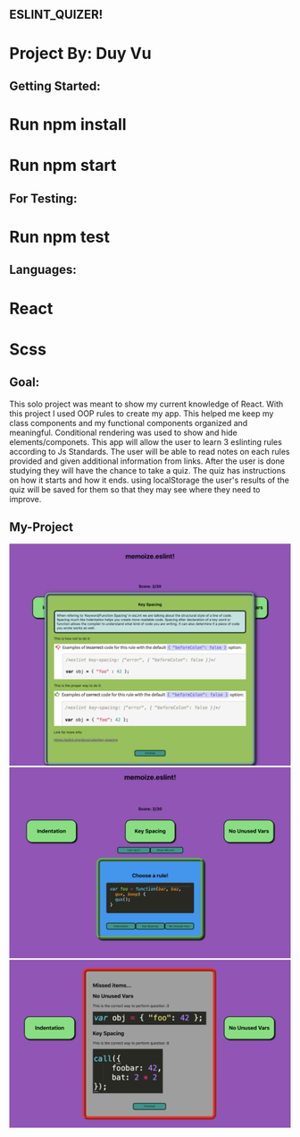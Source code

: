 ## ESLINT_QUIZER!

# Project By: Duy Vu

## Getting Started:
# Run npm install
# Run npm start

## For Testing: 
# Run npm test

## Languages:
# React
# Scss

## Goal:
This solo project was meant to show my current knowledge of React. With this project I used OOP rules to create my app. This helped me keep my class components and my functional components organized and meaningful. Conditional rendering was used to show and hide elements/componets. This app will allow the user to learn 3 eslinting rules according to Js Standards. The user will be able to read notes on each rules provided and given additional information from links. After the user is done studying they will have the chance to take a quiz. The quiz has instructions on how it starts and how it ends. using localStorage the user's results of the quiz will be saved for them so that they may see where they need to improve.

## My-Project
![Screenshot](memo1.png)
![Screenshot](memo2.png)
![Screenshot](memo3.png)
